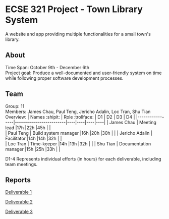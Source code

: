 # ECSE 321 Project - Town Library System

A website and app providing multiple functionalities for a small town's library.

## About

Time Span: October 9th - December 6th \
Project goal: Produce a well-documented and user-friendly system on time while following proper software development processes.

## Team
Group: 11 \
Members: James Chau, Paul Teng, Jericho Adalin, Loc Tran, Shu Tian \
Overview:
| Names :shipit:  | Role :trollface:        | D1 | D2 | D3 | D4 |
|-----------------|-------------------------|----|----|----|----|
| James Chau      | Meeting lead            |17h |22h |45h |    |    
| Paul Teng       | Build system manager    |16h |20h |30h |    |
| Jericho Adalin  | Facilitator             |14h |14h |32h |    |    
| Loc Tran        | Time-keeper             |14h |13h |32h |    |
| Shu Tian        | Documentation manager   |15h |25h |33h |    |

D1-4 Represents individual efforts (in hours) for each deliverable, including team meetings.

## Reports
[Deliverable 1](https://github.com/McGill-ECSE321-Fall2021/project-group-11/wiki/Deliverable-1)

[Deliverable 2](https://github.com/McGill-ECSE321-Fall2021/project-group-11/wiki/Deliverable-2)

[Deliverable 3](https://github.com/McGill-ECSE321-Fall2021/project-group-11/wiki/Deliverable-3)
